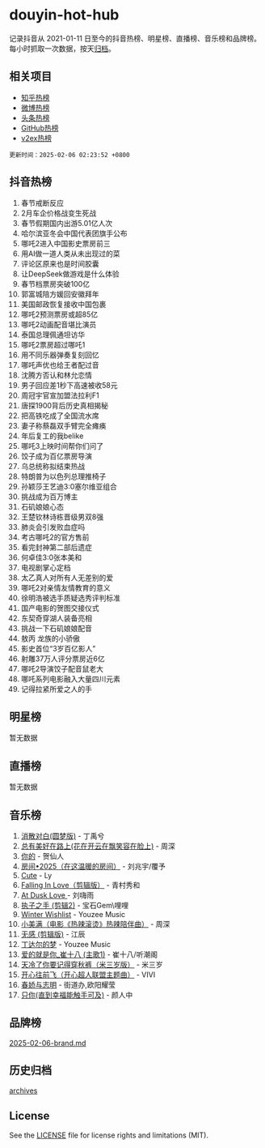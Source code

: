 # douyin-hot-hub

记录抖音从 2021-01-11 日至今的抖音热榜、明星榜、直播榜、音乐榜和品牌榜。每小时抓取一次数据，按天[归档](archives)。

## 相关项目

- [知乎热榜](https://github.com/lonnyzhang423/zhihu-hot-hub)
- [微博热榜](https://github.com/lonnyzhang423/weibo-hot-hub)
- [头条热榜](https://github.com/lonnyzhang423/toutiao-hot-hub)
- [GitHub热榜](https://github.com/lonnyzhang423/github-hot-hub)
- [v2ex热榜](https://github.com/lonnyzhang423/v2ex-hot-hub)


`更新时间：2025-02-06 02:23:52 +0800`

## 抖音热榜

1. 春节戒断反应
1. 2月车企价格战变生死战
1. 春节假期国内出游5.01亿人次
1. 哈尔滨亚冬会中国代表团旗手公布
1. 哪吒2进入中国影史票房前三
1. 用AI做一道人类从未出现过的菜
1. 评论区原来也是时间胶囊
1. 让DeepSeek做游戏是什么体验
1. 春节档票房突破100亿
1. 郭富城陪方媛回安徽拜年
1. 美国邮政恢复接收中国包裹
1. 哪吒2预测票房或超85亿
1. 哪吒2动画配音堪比演员
1. 泰国总理佩通坦访华
1. 哪吒2票房超过哪吒1
1. 用不同乐器弹奏复刻回忆
1. 哪吒声优也给王者配过音
1. 沈腾方否认和林允恋情
1. 男子回应差1秒下高速被收58元
1. 周冠宇官宣加盟法拉利F1
1. 唐探1900背后历史真相揭秘
1. 把高铁吃成了全国流水席
1. 妻子称蔡磊双手臂完全瘫痪
1. 年后复工的我belike
1. 哪吒3上映时间帮你们问了
1. 饺子成为百亿票房导演
1. 乌总统称拟结束热战
1. 特朗普为以色列总理推椅子
1. 孙颖莎王艺迪3:0塞尔维亚组合
1. 挑战成为百万博主
1. 石矶娘娘心态
1. 王楚钦林诗栋晋级男双8强
1. 肺炎会引发败血症吗
1. 考古哪吒2的官方售前
1. 看完封神第二部后遗症
1. 何卓佳3:0张本美和
1. 电视剧掌心定档
1. 太乙真人对所有人无差别的爱
1. 哪吒2对亲情友情教育的意义
1. 徐明浩被选手质疑选秀评判标准
1. 国产电影的贺图交接仪式
1. 东契奇穿湖人装备亮相
1. 挑战一下石矶娘娘配音
1. 敖丙 龙族的小骄傲
1. 影史首位“3岁百亿影人”
1. 射雕37万人评分票房近6亿
1. 哪吒2导演饺子配音鼠老大
1. 哪吒系列电影融入大量四川元素
1. 记得拉紧所爱之人的手

## 明星榜

暂无数据

## 直播榜

暂无数据

## 音乐榜

1. [消散对白(圆梦版)](https://sf5-hl-cdn-tos.douyinstatic.com/obj/tos-cn-ve-2774/og4jB5I5IizzoZVAAAzWgBMAsMDWoArfwBOiFs) - 丁禹兮
1. [总有美好在路上(花在开云在飘笑容在脸上)](https://sf5-hl-cdn-tos.douyinstatic.com/obj/tos-cn-ve-2774/oU5u7NwtfBIvaNhoQBszOvAlRiAoiWAVVyBMq4) - 周深
1. [你的](https://sf5-hl-cdn-tos.douyinstatic.com/obj/tos-cn-ve-2774/oYuIeKf42jB7sEV6B2upMdpYAgfrQWj0FeRegh) - 贺仙人
1. [房间•2025（在这温暖的房间）](https://sf5-hl-cdn-tos.douyinstatic.com/obj/tos-cn-ve-2774/oMzJcnT8BgIetASeBfwfEeBQVNfACiCifhfZP7g) - 刘兆宇/覆予
1. [Cute](https://sf5-hl-cdn-tos.douyinstatic.com/obj/tos-cn-ve-2774/o4IbIzHWKAAB4wsS5qMBRiiAlEBGTpQRNfFvuo) - Ly
1. [Falling In Love（剪辑版）](https://sf5-hl-cdn-tos.douyinstatic.com/obj/tos-cn-ve-2774/o8ajpA8zzgBPahbBIO8AcKGBLJezFCRd1wfP9f) - 青村秀和
1. [ At Dusk  Love ](https://sf5-hl-cdn-tos.douyinstatic.com/obj/tos-cn-ve-2774/o8CrpCf5CaYgI4ZrtQgMQAFEfuGqNnRSDQAPBc) - 刘嗨雨
1. [执子之手 (剪辑2)](https://sf5-hl-cdn-tos.douyinstatic.com/obj/tos-cn-ve-2774/oUoZLQjCc31XzqsBnBQUNgeKtYPBcgbFDwtfcu) - 宝石Gem\哩哩
1. [Winter Wishlist](https://sf5-hl-cdn-tos.douyinstatic.com/obj/tos-cn-ve-2774/oIIgUOeamCFCVAzxN6MFRLIBlLGpUqQxeeHrLE) - Youzee Music
1. [小美满（电影《热辣滚烫》热辣陪伴曲）](https://sf5-hl-cdn-tos.douyinstatic.com/obj/tos-cn-ve-2774/o0GAn2lSgfZIDUgtevCGDQYnFg4CwnrBaxbTZL) - 周深
1. [无感 (剪辑版)](https://sf5-hl-cdn-tos.douyinstatic.com/obj/tos-cn-ve-2774/o0eIsUzJBDlQaQFC5OFlgbMEZC1TFYBftOBn6p) - 江辰
1. [丁达尔的梦](https://sf5-hl-cdn-tos.douyinstatic.com/obj/tos-cn-ve-2774/oMU3WirUZBVQkAC9ccG5P2IQirziZM2RTInUY) - Youzee Music
1. [爱的就是你_崔十八 (主歌1)](https://sf3-cdn-tos.douyinstatic.com/obj/tos-cn-ve-2774/oI5BO5DhFZ6UTcNCnZaOCBLtZ7WIMQGfgnXf5E) - 崔十八/听潮阁
1. [天冷了你要记得穿秋裤（米三岁版）](https://sf5-hl-cdn-tos.douyinstatic.com/obj/tos-cn-ve-2774/oQlIwVIDWiZ6BQilAorS7MA0AgCkQDvcZAdm1) - 米三岁
1. [开心往前飞（开心超人联盟主题曲）](https://sf5-hl-cdn-tos.douyinstatic.com/obj/tos-cn-ve-2774/9d8fb7c82cf1421fb93a9fe925275e0a) - VIVI
1. [春娇与志明](https://sf5-hl-cdn-tos.douyinstatic.com/obj/tos-cn-ve-2774/e530d8fceb7044b39707d7f9ff54add1) - 街道办,欧阳耀莹
1. [只你(直到幸福能触手可及)](https://sf5-hl-cdn-tos.douyinstatic.com/obj/tos-cn-ve-2774/o0lBkRDzFTeaVSUz3ZZSCBVtZ5DIMQGfgmEAuE) - 颜人中

## 品牌榜

[2025-02-06-brand.md](archives/2025-02-06-brand.md)

## 历史归档

[archives](archives)

## License

See the [LICENSE](LICENSE) file for license rights and limitations (MIT).
